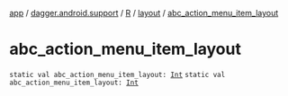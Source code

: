 [app](../../../index.md) / [dagger.android.support](../../index.md) / [R](../index.md) / [layout](index.md) / [abc_action_menu_item_layout](./abc_action_menu_item_layout.md)

# abc_action_menu_item_layout

`static val abc_action_menu_item_layout: `[`Int`](https://kotlinlang.org/api/latest/jvm/stdlib/kotlin/-int/index.html)
`static val abc_action_menu_item_layout: `[`Int`](https://kotlinlang.org/api/latest/jvm/stdlib/kotlin/-int/index.html)